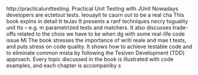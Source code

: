 
http://practicalunittesting.
Practical Unit Testing with JUnit 
Nowadays developers are ectetout tests. leouayit te caurn out to be a real cha
This book explns in detail  tt teJav
It presents a ranf techniques necry toguality unit tts – e.g. m parametrized tests and matchers. It also discusses trade-offs related to the chois we have to ke when dg with some real-life code issue
Mi
The book stresses the importance of writi reale and mae t tests, and puts  stress on code quality. It shows how to achieve testable code and to eliminate common mista by following the Tesiven Development (TDD) approach. Every topic discussed in the book is illustrated with code examples, and each chapter is accompaniby s













